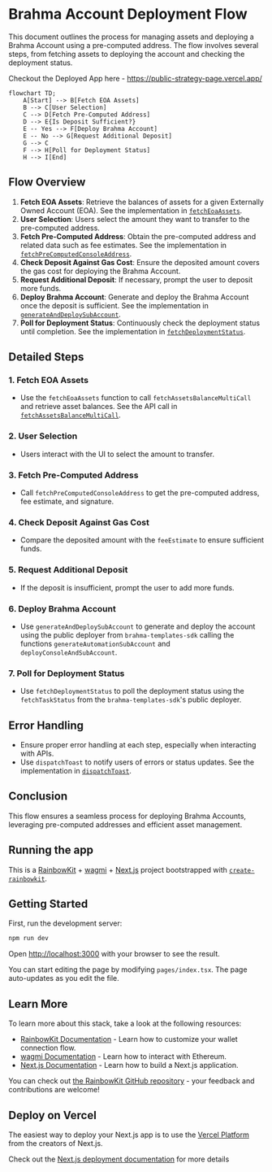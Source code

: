 # Brahma Account Deployment Flow

This document outlines the process for managing assets and deploying a Brahma Account using a pre-computed address. The flow involves several steps, from fetching assets to deploying the account and checking the deployment status.

Checkout the Deployed App here - https://public-strategy-page.vercel.app/

```mermaid
flowchart TD;
    A[Start] --> B[Fetch EOA Assets]
    B --> C[User Selection]
    C --> D[Fetch Pre-Computed Address]
    D --> E{Is Deposit Sufficient?}
    E -- Yes --> F[Deploy Brahma Account]
    E -- No --> G[Request Additional Deposit]
    G --> C
    F --> H[Poll for Deployment Status]
    H --> I[End]
```

## Flow Overview

1. **Fetch EOA Assets**: Retrieve the balances of assets for a given Externally Owned Account (EOA). See the implementation in [`fetchEoaAssets`](./src/components/strategy/store.ts#L397).
2. **User Selection**: Users select the amount they want to transfer to the pre-computed address.
3. **Fetch Pre-Computed Address**: Obtain the pre-computed address and related data such as fee estimates. See the implementation in [`fetchPreComputedConsoleAddress`](./src/components/strategy/store.ts#L70).
4. **Check Deposit Against Gas Cost**: Ensure the deposited amount covers the gas cost for deploying the Brahma Account.
5. **Request Additional Deposit**: If necessary, prompt the user to deposit more funds.
6. **Deploy Brahma Account**: Generate and deploy the Brahma Account once the deposit is sufficient. See the implementation in [`generateAndDeploySubAccount`](./src/components/strategy/store.ts#L106).
7. **Poll for Deployment Status**: Continuously check the deployment status until completion. See the implementation in [`fetchDeploymentStatus`](./src/components/strategy/store.ts#L248).

## Detailed Steps

### 1. Fetch EOA Assets

- Use the `fetchEoaAssets` function to call `fetchAssetsBalanceMultiCall` and retrieve asset balances. See the API call in [`fetchAssetsBalanceMultiCall`](./src/utils/balances.ts#L30).

### 2. User Selection

- Users interact with the UI to select the amount to transfer.

### 3. Fetch Pre-Computed Address

- Call `fetchPreComputedConsoleAddress` to get the pre-computed address, fee estimate, and signature.

### 4. Check Deposit Against Gas Cost

- Compare the deposited amount with the `feeEstimate` to ensure sufficient funds.

### 5. Request Additional Deposit

- If the deposit is insufficient, prompt the user to add more funds.

### 6. Deploy Brahma Account

- Use `generateAndDeploySubAccount` to generate and deploy the account using the public deployer from `brahma-templates-sdk` calling the functions `generateAutomationSubAccount` and `deployConsoleAndSubAccount`.

### 7. Poll for Deployment Status

- Use `fetchDeploymentStatus` to poll the deployment status using the `fetchTaskStatus` from the `brahma-templates-sdk`'s public deployer.

## Error Handling

- Ensure proper error handling at each step, especially when interacting with APIs.
- Use `dispatchToast` to notify users of errors or status updates. See the implementation in [`dispatchToast`](./src/components/shared/components.ts).

## Conclusion

This flow ensures a seamless process for deploying Brahma Accounts, leveraging pre-computed addresses and efficient asset management.

## Running the app

This is a [RainbowKit](https://rainbowkit.com) + [wagmi](https://wagmi.sh) + [Next.js](https://nextjs.org/) project bootstrapped with [`create-rainbowkit`](/packages/create-rainbowkit).

## Getting Started

First, run the development server:

```bash
npm run dev
```

Open [http://localhost:3000](http://localhost:3000) with your browser to see the result.

You can start editing the page by modifying `pages/index.tsx`. The page auto-updates as you edit the file.

## Learn More

To learn more about this stack, take a look at the following resources:

- [RainbowKit Documentation](https://rainbowkit.com) - Learn how to customize your wallet connection flow.
- [wagmi Documentation](https://wagmi.sh) - Learn how to interact with Ethereum.
- [Next.js Documentation](https://nextjs.org/docs) - Learn how to build a Next.js application.

You can check out [the RainbowKit GitHub repository](https://github.com/rainbow-me/rainbowkit) - your feedback and contributions are welcome!

## Deploy on Vercel

The easiest way to deploy your Next.js app is to use the [Vercel Platform](https://vercel.com/new?utm_medium=default-template&filter=next.js&utm_source=create-next-app&utm_campaign=create-next-app-readme) from the creators of Next.js.

Check out the [Next.js deployment documentation](https://nextjs.org/docs/deployment) for more details
